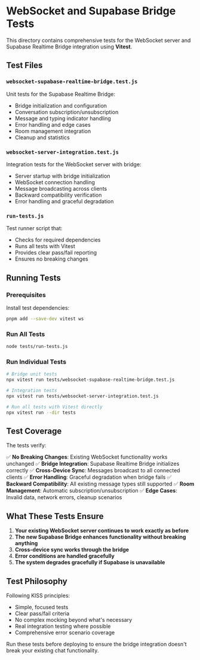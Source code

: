 # WebSocket and Supabase Bridge Tests

This directory contains comprehensive tests for the WebSocket server and Supabase Realtime Bridge integration using **Vitest**.

## Test Files

### `websocket-supabase-realtime-bridge.test.js`
Unit tests for the Supabase Realtime Bridge:
- Bridge initialization and configuration
- Conversation subscription/unsubscription
- Message and typing indicator handling
- Error handling and edge cases
- Room management integration
- Cleanup and statistics

### `websocket-server-integration.test.js`
Integration tests for the WebSocket server with bridge:
- Server startup with bridge initialization
- WebSocket connection handling
- Message broadcasting across clients
- Backward compatibility verification
- Error handling and graceful degradation

### `run-tests.js`
Test runner script that:
- Checks for required dependencies
- Runs all tests with Vitest
- Provides clear pass/fail reporting
- Ensures no breaking changes

## Running Tests

### Prerequisites
Install test dependencies:
```bash
pnpm add --save-dev vitest ws
```

### Run All Tests
```bash
node tests/run-tests.js
```

### Run Individual Tests
```bash
# Bridge unit tests
npx vitest run tests/websocket-supabase-realtime-bridge.test.js

# Integration tests
npx vitest run tests/websocket-server-integration.test.js

# Run all tests with Vitest directly
npx vitest run --dir tests
```

## Test Coverage

The tests verify:

✅ **No Breaking Changes**: Existing WebSocket functionality works unchanged
✅ **Bridge Integration**: Supabase Realtime Bridge initializes correctly
✅ **Cross-Device Sync**: Messages broadcast to all connected clients
✅ **Error Handling**: Graceful degradation when bridge fails
✅ **Backward Compatibility**: All existing message types still supported
✅ **Room Management**: Automatic subscription/unsubscription
✅ **Edge Cases**: Invalid data, network errors, cleanup scenarios

## What These Tests Ensure

1. **Your existing WebSocket server continues to work exactly as before**
2. **The new Supabase Bridge enhances functionality without breaking anything**
3. **Cross-device sync works through the bridge**
4. **Error conditions are handled gracefully**
5. **The system degrades gracefully if Supabase is unavailable**

## Test Philosophy

Following KISS principles:
- Simple, focused tests
- Clear pass/fail criteria
- No complex mocking beyond what's necessary
- Real integration testing where possible
- Comprehensive error scenario coverage

Run these tests before deploying to ensure the bridge integration doesn't break your existing chat functionality.